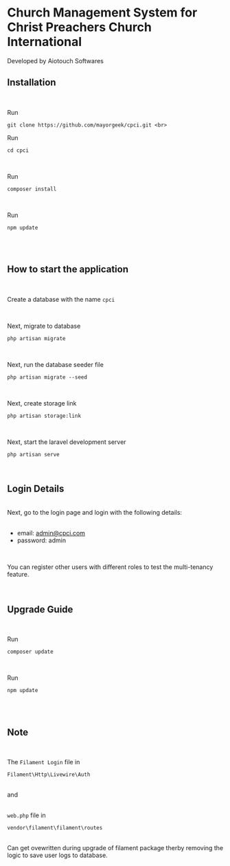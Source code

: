 # Church Management System for Christ Preachers Church International

Developed by Aiotouch Softwares

## Installation

<br>

Run
```
git clone https://github.com/mayorgeek/cpci.git <br>
```

Run <br>
```
cd cpci
```
<br>


Run <br>
```
composer install
```
<br>

Run <br>
```
npm update
```
<br><br>

## How to start the application

<br>

 Create a database with the name ``` cpci ```

<br>



Next, migrate to database

```
php artisan migrate
```

<br>

Next, run the database seeder file <br>

```
php artisan migrate --seed
```

<br>

Next, create storage link
```
php artisan storage:link
```

<br>

Next, start the laravel development server

```
php artisan serve
```

<br>


## Login Details

<br>
Next, go to the login page and login with the following details: <br><br>

- email: admin@cpci.com <br>
- password: admin
  
<br>

You can register other users with different roles to test the multi-tenancy feature.

<br>

## Upgrade Guide

<br>

Run <br>
```
composer update
```
<br>

Run <br>

```
npm update
```

<br><br>

## Note 

<br>

The ``` Filament Login ``` file in <br> 
```
Filament\Http\Livewire\Auth 
```
<br>and<br><br>

``` web.php ``` file in <br> 
```
vendor\filament\filament\routes
```

<br>
Can get ovewritten during upgrade of filament package therby removing the logic to save user logs to database.